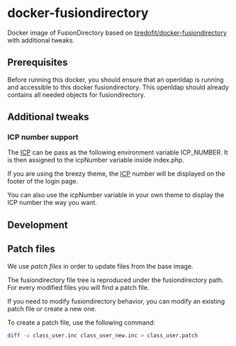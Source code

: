 # docker-fusiondirectory
Docker image of FusionDirectory based on [tiredofit/docker-fusiondirectory](https://github.com/tiredofit/docker-fusiondirectory) with additional tweaks.

## Prerequisites

Before running this docker, you should ensure that an openldap is running and accessible to this docker fusiondirectory.
This openldap should already contains all needed objects for fusiondirectory.

## Additional tweaks

### ICP number support

The [ICP](https://en.wikipedia.org/wiki/ICP_license) can be pass as the following environment variable ICP_NUMBER. It is then assigned to the icpNumber variable inside index.php.

If you are using the breezy theme, the [ICP](https://en.wikipedia.org/wiki/ICP_license) number will be displayed on the footer of the login page.

You can also use the icpNumber variable in your own theme to display the ICP number the way you want.

## Development

## Patch files

We use *patch files* in order to update files from the base image.

The fusiondirectory file tree is reproduced under the fusiondirectory path.
For every modified files you will find a patch file.

If you need to modify fusiondirectory behavior, you can modify an existing patch file or create a new one.

To create a patch file, use the following command:
``` sh
diff -u class_user.inc class_user_new.inc > class_user.patch
```
